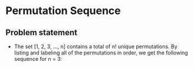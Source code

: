 # Permutation Sequence

## Problem statement

- The set [1, 2, 3, ..., n] contains a total of n! unique permutations. By listing and labeling all of the permutations in order, we get the following sequence for n = 3: